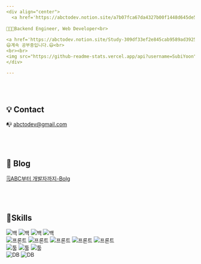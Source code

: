 ```yaml
---
<div align="center">
  <a href='https://abctodev.notion.site/a7b07fca67da4327b00f1448d645de59?pvs=4'>🧑🏼‍💻 Who Am I?? Click!!</a><br>
  
🧑🏼‍💻Backend Engineer, Web Developer<br>
  
<a href='https://abctodev.notion.site/Study-309df33ef2e845cab9589ad3925ad1b9?pvs=4'>📚Study(2022.08 ~)Click!!</a><br>
😃계속 공부중입니다.😃<br>
<br><br>
<img src="https://github-readme-stats.vercel.app/api?username=SubiYoon"/>
</div>

---
```


<br><br>

## 💡 Contact
📭  abctodev@gmail.com 

<br><br>
## 📝 Blog
[🗒️ABC부터 개발자까지-Bolg](https://yoonnyoon.tistory.com)

<br><br>
  ## 📖Skills
  <!--가능한 스킬 보여주는 java아이콘-->
  ![백](https://img.shields.io/badge/Back-Java-red)
  ![백](https://img.shields.io/badge/Back-Spring-red)
  ![백](https://img.shields.io/badge/Back-SpringBoot-red)
  ![백](https://img.shields.io/badge/Back-Jsp-red)
  <br/>
  ![프론트](https://img.shields.io/badge/Front-HTML-success)
  ![프론트](https://img.shields.io/badge/Front-JavaScript-success)
  ![프론트](https://img.shields.io/badge/Front-Vue.js-success)
  ![프론트](https://img.shields.io/badge/Front-Jquery-success)
  ![프론트](https://img.shields.io/badge/Front-Thymeleaf-success)
  <br/>
  ![툴](https://img.shields.io/badge/Tool-VSCode-blue)
  ![툴](https://img.shields.io/badge/Tool-Eclipse-blue)
  ![툴](https://img.shields.io/badge/Tool-IntelliJ-blue)
  <br/>
  ![DB](https://img.shields.io/badge/DB-Oracle-blueviolet)
  ![DB](https://img.shields.io/badge/DB-MySQL-blueviolet)
